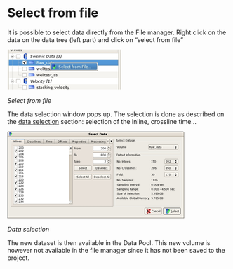 # Select from file

It is possible to select data directly from the File manager. Right click on the data on the data tree \(left part\) and click on “select from file”

![](../../.gitbook/assets/013_file_manager.png)

_Select from file_

The data selection window pops up. The selection is done as described on the [data selection](../select_data/interactive_data_selection.md) section: selection of the Inline, crossline time…

![](../../.gitbook/assets/014_file_manager.png)

_Data selection_

The new dataset is then available in the Data Pool. This new volume is however not available in the file manager since it has not been saved to the project.

